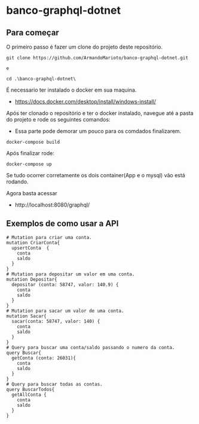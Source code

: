 # banco-graphql-dotnet

## Para começar

O primeiro passo é fazer um clone do projeto deste repositório. 
```
git clone https://github.com/ArmandoMarioto/banco-graphql-dotnet.git

e

cd .\banco-graphql-dotnet\
```
É necessario ter instalado o docker em sua maquina.
- https://docs.docker.com/desktop/install/windows-install/

Após ter clonado o repositório e ter o docker instalado, navegue até a pasta do projeto e rode os seguintes comandos:

- Essa parte pode demorar um pouco para os comdados finalizarem.
```
docker-compose build
```
Após finalizar rode:
```
docker-compose up
```

Se tudo ocorrer corretamente os dois container(App e o mysql) vão está rodando.

Agora basta acessar

- http://localhost:8080/graphql/

## Exemplos de como usar a API
```
# Mutation para criar uma conta.
mutation CriarConta{
  upsertConta  {
    conta
    saldo
  }
}
# Mutation para depositar um valor em uma conta.
mutation Depositar{
  depositar (conta: 58747, valor: 140.9) {
    conta
    saldo
  }
}
# Mutation para sacar um valor de uma conta.
mutation Sacar{
  sacar(conta: 58747, valor: 140) {
    conta
    saldo
  }
}
# Query para buscar uma conta/saldo passando o numero da conta.
query Buscar{
  getConta (conta: 26031){
    conta
    saldo
  }
}
# Query para buscar todas as contas.
query BuscarTodos{
  getAllConta {
    conta
    saldo
  }
}
```
